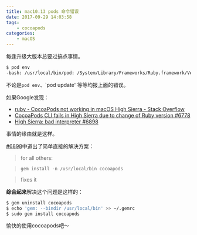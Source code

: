 ```yaml
---
title: mac10.13 pods 命令错误
date: 2017-09-29 14:03:58
tags:
    - cocoapods
categories:
    - macOS
---
```


每逢升级大版本总要过搞点事情。

```sh
$ pod env
-bash: /usr/local/bin/pod: /System/Library/Frameworks/Ruby.framework/Versions/2.0/usr/bin/ruby: bad interpreter: No such file or directory
```

不论是`pod env`、`pod update' 等等均报上面的错误。

如果Google发现：

- [ruby - CocoaPods not working in macOS High Sierra - Stack Overflow](https://stackoverflow.com/questions/44396215/cocoapods-not-working-in-macos-high-sierra)
- [CocoaPods CLI fails in High Sierra due to change of Ruby version #6778](https://github.com/CocoaPods/CocoaPods/issues/6778)
- [High Sierra: bad interpreter #6898](https://github.com/CocoaPods/CocoaPods/issues/6898#issuecomment-332060096)

事情的缘由就是这样。

[#6898](https://github.com/CocoaPods/CocoaPods/issues/6898#issuecomment-332060096)中道出了简单直接的解决方案：

> for all others:

> `gem install -n /usr/local/bin cocoapods`

> fixes it

**综合起来**解决这个问题是这样的：

```sh
$ gem uninstall cocoapods
$ echo 'gem: --bindir /usr/local/bin' >> ~/.gemrc
$ sudo gem install cocoapods
```

愉快的使用cocoapods吧～
